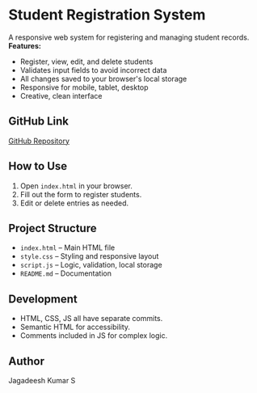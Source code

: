 # Student Registration System

A responsive web system for registering and managing student records.  
**Features:**

- Register, view, edit, and delete students
- Validates input fields to avoid incorrect data
- All changes saved to your browser's local storage
- Responsive for mobile, tablet, desktop
- Creative, clean interface

## **GitHub Link**

[GitHub Repository](https://github.com/JKS-sys/student-registration-system)

## **How to Use**

1. Open `index.html` in your browser.
2. Fill out the form to register students.
3. Edit or delete entries as needed.

## **Project Structure**

- `index.html` – Main HTML file
- `style.css` – Styling and responsive layout
- `script.js` – Logic, validation, local storage
- `README.md` – Documentation

## **Development**

- HTML, CSS, JS all have separate commits.
- Semantic HTML for accessibility.
- Comments included in JS for complex logic.

## **Author**

Jagadeesh Kumar S
